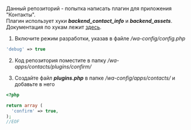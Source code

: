 Данный репозиторий - попытка написать плагин для приложения "Контакты".  
Плагин использует хуки **_backend_contact_info_** и **_backend_assets_**.  
Документация по хукам лежит [здесь](https://developers.webasyst.com/hooks/contacts/).  


1. Включите режим разработки, указав в файле _/wa-config/config.php_
```php
'debug' => true
```

2. Код репозитория поместите в папку _/wa-apps/contacts/plugins/confirm/_  

3. Создайте файл **_plugins.php_** в папке _/wa-config/apps/contacts/_ и добавьте в него

```php
<?php

return array (
  'confirm' => true,
);
//EOF
```
